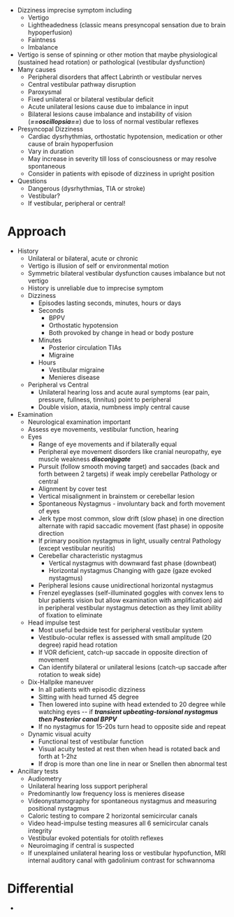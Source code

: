 - Dizziness imprecise symptom including
	- Vertigo 
	- Lightheadedness (classic means presyncopal sensation due to brain hypoperfusion)
	- Faintness
	- Imbalance
- Vertigo is sense of spinning or other motion that maybe physiological (sustained head rotation) or pathological (vestibular dysfunction)
- Many causes
	- Peripheral disorders that affect Labrinth or vestibular nerves 
	- Central vestibular pathway disruption
	- Paroxysmal 
	- Fixed unilateral or bilateral vestibular deficit 
	- Acute unilateral lesions cause due to imbalance in input
	- Bilateral lesions cause imbalance and instability of vision (***==oscillopsia==***) due to loss of normal vestibular reflexes 
- Presyncopal Dizziness
	- Cardiac dysrhythmias, orthostatic hypotension, medication or other cause of brain hypoperfusion
	- Vary in duration 
	- May increase in severity till loss of consciousness or may resolve spontaneous
	- Consider in patients with episode of dizziness in upright position
- Questions
	- Dangerous (dysrhythmias, TIA or stroke)
	- Vestibular? 
	- If vestibular, peripheral or central! 
# Approach
- History 
	- Unilateral or bilateral, acute or chronic
	- Vertigo is illusion of self or environmental motion 
	- Symmetric bilateral vestibular dysfunction causes imbalance but not vertigo 
	- History is unreliable due to imprecise symptom
	- Dizziness
		- Episodes lasting seconds, minutes, hours or days 
		- Seconds 
			- BPPV 
			- Orthostatic hypotension 
			- Both provoked by change in head or body posture 
		- Minutes 
			- Posterior circulation TIAs 
			- Migraine
		- Hours 
			- Vestibular migraine
			- Menieres disease
	- Peripheral vs Central 
		- Unilateral hearing loss and acute aural symptoms (ear pain, pressure, fullness, tinnitus) point to peripheral 
		- Double vision, ataxia, numbness imply central cause 
- Examination
	- Neurological examination important 
	- Assess eye movements, vestibular function, hearing
	- Eyes 
		- Range of eye movements and if bilaterally equal 
		- Peripheral eye movement disorders like cranial neuropathy, eye muscle weakness ***disconjugate***
		- Pursuit (follow smooth moving target) and saccades (back and forth between 2 targets) if weak imply cerebellar Pathology or central 
		- Alignment by cover test 
		- Vertical misalignment in brainstem or cerebellar lesion
		- Spontaneous Nystagmus - involuntary back and forth movement of eyes 
		- Jerk type most common, slow drift (slow phase) in one direction alternate with rapid saccadic movement (fast phase) in opposite direction 
		- If primary position nystagmus in light, usually central Pathology (except vestibular neuritis)
		- Cerebellar characteristic nystagmus
			- Vertical nystagmus with downward fast phase (downbeat)
			- Horizontal nystagmus Changing with gaze (gaze evoked nystagmus)
		- Peripheral lesions cause unidirectional horizontal nystagmus
		- Frenzel eyeglasses (self-illuminated goggles with convex lens to blur patients vision but allow examination with amplification) aid in peripheral vestibular nystagmus detection as they limit ability of fixation to eliminate
	- Head impulse test 
		- Most useful bedside test for peripheral vestibular system
		- Vestibulo-ocular reflex is assessed with small amplitude (20 degree) rapid head rotation
		- If VOR deficient, catch-up saccade in opposite direction of movement 
		- Can identify bilateral or unilateral lesions (catch-up saccade after rotation to weak side) 
	- Dix-Hallpike maneuver 
		- In all patients with episodic dizziness 
		- Sitting with head turned 45 degree
		- Then lowered into supine with head extended to 20 degree while watching eyes -- if ***transient upbeating-torsional nystagmus then Posterior canal BPPV*** 
		- If no nystagmus for 15-20s turn head to opposite side and repeat 
	- Dynamic visual acuity
		- Functional test of vestibular function 
		- Visual acuity tested at rest then when head is rotated back and forth at 1-2hz 
		- If drop is more than one line in near or Snellen then abnormal test 
- Ancillary tests 
	- Audiometry
	- Unilateral hearing loss support peripheral 
	- Predominantly low frequency loss is menieres disease 
	- Videonystamography for spontaneous nystagmus and measuring positional nystagmus
	- Caloric testing to compare 2 horizontal semicircular canals 
	- Video head-impulse testing measures all 6 semicircular canals integrity 
	- Vestibular evoked potentials for otolith reflexes 
	- Neuroimaging if central is suspected
	- If unexplained unilateral hearing loss or vestibular hypofunction, MRI internal auditory canal with gadolinium contrast for schwannoma 
# Differential 
- 